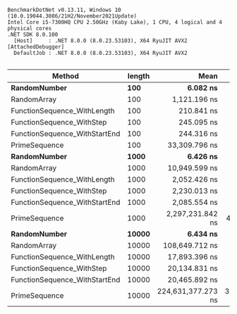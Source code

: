 ```

BenchmarkDotNet v0.13.11, Windows 10 (10.0.19044.3086/21H2/November2021Update)
Intel Core i5-7300HQ CPU 2.50GHz (Kaby Lake), 1 CPU, 4 logical and 4 physical cores
.NET SDK 8.0.100
  [Host]     : .NET 8.0.0 (8.0.23.53103), X64 RyuJIT AVX2 [AttachedDebugger]
  DefaultJob : .NET 8.0.0 (8.0.23.53103), X64 RyuJIT AVX2


```
| Method                        | length | Mean               | Error             | StdDev            | Op/s            | Gen0      | Allocated |
|------------------------------ |------- |-------------------:|------------------:|------------------:|----------------:|----------:|----------:|
| **RandomNumber**                  | **100**    |           **6.082 ns** |         **0.0893 ns** |         **0.0835 ns** | **164,428,022.871** |         **-** |         **-** |
| RandomArray                   | 100    |       1,121.196 ns |        19.8734 ns |        17.6172 ns |     891,904.653 |    0.2613 |     824 B |
| FunctionSequence_WithLength   | 100    |         210.841 ns |         4.2720 ns |         8.5317 ns |   4,742,906.806 |    0.2625 |     824 B |
| FunctionSequence_WithStep     | 100    |         245.095 ns |         4.9908 ns |        10.9549 ns |   4,080,050.596 |    0.2651 |     832 B |
| FunctionSequence_WithStartEnd | 100    |         244.316 ns |         4.9773 ns |        10.4987 ns |   4,093,057.153 |    0.2651 |     832 B |
| PrimeSequence                 | 100    |      33,309.796 ns |       659.0583 ns |     1,026.0744 ns |      30,021.199 |    9.4604 |   29712 B |
| **RandomNumber**                  | **1000**   |           **6.426 ns** |         **0.1652 ns** |         **0.2149 ns** | **155,607,351.094** |         **-** |         **-** |
| RandomArray                   | 1000   |      10,949.599 ns |       156.9237 ns |       131.0384 ns |      91,327.549 |    2.5482 |    8024 B |
| FunctionSequence_WithLength   | 1000   |       2,052.426 ns |        40.9228 ns |        99.6118 ns |     487,228.313 |    2.5558 |    8024 B |
| FunctionSequence_WithStep     | 1000   |       2,230.013 ns |        44.5664 ns |       114.2408 ns |     448,427.858 |    2.5635 |    8032 B |
| FunctionSequence_WithStartEnd | 1000   |       2,085.554 ns |        41.5481 ns |        44.4560 ns |     479,488.890 |    2.5635 |    8032 B |
| PrimeSequence                 | 1000   |   2,297,231.842 ns |    45,641.1116 ns |    72,391.6395 ns |         435.307 |  132.8125 |  424210 B |
| **RandomNumber**                  | **10000**  |           **6.434 ns** |         **0.1664 ns** |         **0.2105 ns** | **155,435,637.265** |         **-** |         **-** |
| RandomArray                   | 10000  |     108,649.712 ns |     2,126.8181 ns |     1,775.9895 ns |       9,203.890 |   24.9023 |   80025 B |
| FunctionSequence_WithLength   | 10000  |      17,893.396 ns |       253.4005 ns |       237.0310 ns |      55,886.541 |   24.9939 |   80024 B |
| FunctionSequence_WithStep     | 10000  |      20,134.831 ns |       395.3746 ns |       722.9648 ns |      49,665.180 |   24.9939 |   80032 B |
| FunctionSequence_WithStartEnd | 10000  |      20,465.892 ns |       401.7674 ns |       625.5034 ns |      48,861.784 |   24.9939 |   80032 B |
| PrimeSequence                 | 10000  | 224,631,377.273 ns | 3,791,443.7307 ns | 4,656,233.3943 ns |           4.452 | 1666.6667 | 5619352 B |
